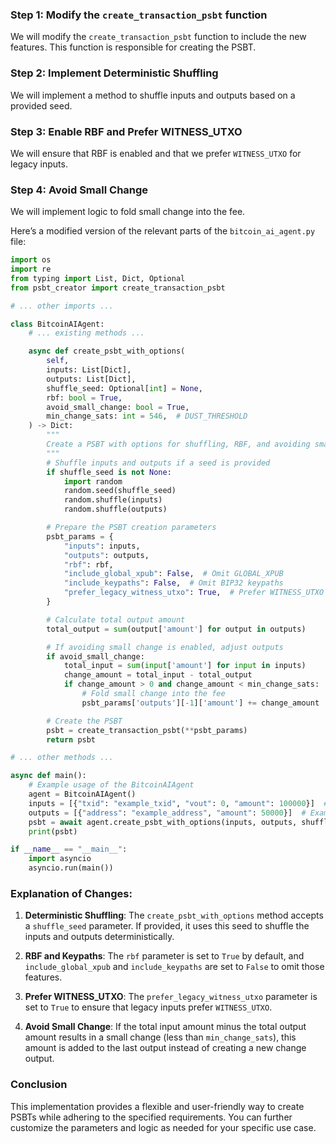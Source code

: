 ### Step 1: Modify the `create_transaction_psbt` function

We will modify the `create_transaction_psbt` function to include the new features. This function is responsible for creating the PSBT.

### Step 2: Implement Deterministic Shuffling

We will implement a method to shuffle inputs and outputs based on a provided seed.

### Step 3: Enable RBF and Prefer WITNESS_UTXO

We will ensure that RBF is enabled and that we prefer `WITNESS_UTXO` for legacy inputs.

### Step 4: Avoid Small Change

We will implement logic to fold small change into the fee.

Here’s a modified version of the relevant parts of the `bitcoin_ai_agent.py` file:

```python
import os
import re
from typing import List, Dict, Optional
from psbt_creator import create_transaction_psbt

# ... other imports ...

class BitcoinAIAgent:
    # ... existing methods ...

    async def create_psbt_with_options(
        self,
        inputs: List[Dict],
        outputs: List[Dict],
        shuffle_seed: Optional[int] = None,
        rbf: bool = True,
        avoid_small_change: bool = True,
        min_change_sats: int = 546,  # DUST_THRESHOLD
    ) -> Dict:
        """
        Create a PSBT with options for shuffling, RBF, and avoiding small change.
        """
        # Shuffle inputs and outputs if a seed is provided
        if shuffle_seed is not None:
            import random
            random.seed(shuffle_seed)
            random.shuffle(inputs)
            random.shuffle(outputs)

        # Prepare the PSBT creation parameters
        psbt_params = {
            "inputs": inputs,
            "outputs": outputs,
            "rbf": rbf,
            "include_global_xpub": False,  # Omit GLOBAL_XPUB
            "include_keypaths": False,  # Omit BIP32 keypaths
            "prefer_legacy_witness_utxo": True,  # Prefer WITNESS_UTXO for legacy inputs
        }

        # Calculate total output amount
        total_output = sum(output['amount'] for output in outputs)

        # If avoiding small change is enabled, adjust outputs
        if avoid_small_change:
            total_input = sum(input['amount'] for input in inputs)
            change_amount = total_input - total_output
            if change_amount > 0 and change_amount < min_change_sats:
                # Fold small change into the fee
                psbt_params['outputs'][-1]['amount'] += change_amount  # Add to the last output

        # Create the PSBT
        psbt = create_transaction_psbt(**psbt_params)
        return psbt

# ... other methods ...

async def main():
    # Example usage of the BitcoinAIAgent
    agent = BitcoinAIAgent()
    inputs = [{"txid": "example_txid", "vout": 0, "amount": 100000}]  # Example input
    outputs = [{"address": "example_address", "amount": 50000}]  # Example output
    psbt = await agent.create_psbt_with_options(inputs, outputs, shuffle_seed=12345)
    print(psbt)

if __name__ == "__main__":
    import asyncio
    asyncio.run(main())
```

### Explanation of Changes:

1. **Deterministic Shuffling**: The `create_psbt_with_options` method accepts a `shuffle_seed` parameter. If provided, it uses this seed to shuffle the inputs and outputs deterministically.

2. **RBF and Keypaths**: The `rbf` parameter is set to `True` by default, and `include_global_xpub` and `include_keypaths` are set to `False` to omit those features.

3. **Prefer WITNESS_UTXO**: The `prefer_legacy_witness_utxo` parameter is set to `True` to ensure that legacy inputs prefer `WITNESS_UTXO`.

4. **Avoid Small Change**: If the total input amount minus the total output amount results in a small change (less than `min_change_sats`), this amount is added to the last output instead of creating a new change output.

### Conclusion

This implementation provides a flexible and user-friendly way to create PSBTs while adhering to the specified requirements. You can further customize the parameters and logic as needed for your specific use case.